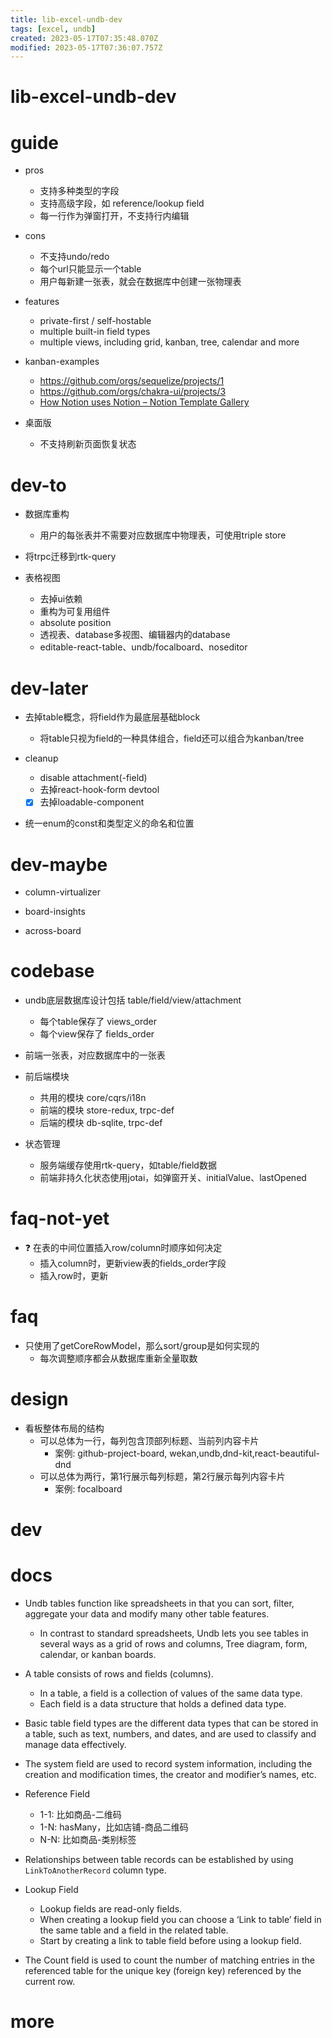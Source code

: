 ```yaml
---
title: lib-excel-undb-dev
tags: [excel, undb]
created: 2023-05-17T07:35:48.070Z
modified: 2023-05-17T07:36:07.757Z
---
```


# lib-excel-undb-dev

# guide

- pros
  - 支持多种类型的字段
  - 支持高级字段，如 reference/lookup field
  - 每一行作为弹窗打开，不支持行内编辑

- cons
  - 不支持undo/redo
  - 每个url只能显示一个table
  - 用户每新建一张表，就会在数据库中创建一张物理表

- features
  - private-first / self-hostable
  - multiple built-in field types
  - multiple views, including grid, kanban, tree, calendar and more

- kanban-examples
  - https://github.com/orgs/sequelize/projects/1
  - https://github.com/orgs/chakra-ui/projects/3
  - [How Notion uses Notion – Notion Template Gallery](https://www.notion.so/templates/categories/how-notion-uses-notion)

- 桌面版
  - 不支持刷新页面恢复状态
# dev-to
- 数据库重构
  - 用户的每张表并不需要对应数据库中物理表，可使用triple store

- 将trpc迁移到rtk-query

- 表格视图
  - 去掉ui依赖
  - 重构为可复用组件
  - absolute position
  - 透视表、database多视图、编辑器内的database
  - editable-react-table、undb/focalboard、noseditor
# dev-later
- 去掉table概念，将field作为最底层基础block
  - 将table只视为field的一种具体组合，field还可以组合为kanban/tree

- cleanup
  - disable attachment(-field)
  - 去掉react-hook-form devtool
  - [x] 去掉loadable-component

- 统一enum的const和类型定义的命名和位置
# dev-maybe
- column-virtualizer

- board-insights
- across-board
# codebase
- undb底层数据库设计包括 table/field/view/attachment
  - 每个table保存了 views_order
  - 每个view保存了 fields_order

- 前端一张表，对应数据库中的一张表

- 前后端模块
  - 共用的模块 core/cqrs/i18n
  - 前端的模块 store-redux, trpc-def
  - 后端的模块 db-sqlite, trpc-def

- 状态管理
  - 服务端缓存使用rtk-query，如table/field数据
  - 前端非持久化状态使用jotai，如弹窗开关、initialValue、lastOpened
# faq-not-yet
- ❓ 在表的中间位置插入row/column时顺序如何决定
  - 插入column时，更新view表的fields_order字段
  - 插入row时，更新
# faq
- 只使用了getCoreRowModel，那么sort/group是如何实现的
  - 每次调整顺序都会从数据库重新全量取数
# design
- 看板整体布局的结构
  - 可以总体为一行，每列包含顶部列标题、当前列内容卡片
    - 案例: github-project-board, wekan,undb,dnd-kit,react-beautiful-dnd
  - 可以总体为两行，第1行展示每列标题，第2行展示每列内容卡片
    - 案例: focalboard
# dev

# docs

- Undb tables function like spreadsheets in that you can sort, filter, aggregate your data and modify many other table features. 
  - In contrast to standard spreadsheets, Undb lets you see tables in several ways as a grid of rows and columns, Tree diagram, form, calendar, or kanban boards.

- A table consists of rows and fields (columns).
  - In a table, a field is a collection of values of the same data type. 
  - Each field is a data structure that holds a defined data type.

- Basic table field types are the different data types that can be stored in a table, such as text, numbers, and dates, and are used to classify and manage data effectively.

- The system field are used to record system information, including the creation and modification times, the creator and modifier’s names, etc. 

- Reference Field
  - 1-1: 比如商品-二维码
  - 1-N: hasMany，比如店铺-商品二维码
  - N-N: 比如商品-类别标签
- Relationships between table records can be established by using `LinkToAnotherRecord` column type.

- Lookup Field
  - Lookup fields are read-only fields. 
  - When creating a lookup field you can choose a ‘Link to table’ field in the same table and a field in the related table.
  - Start by creating a link to table field before using a lookup field.
- The Count field is used to count the number of matching entries in the referenced table for the unique key (foreign key) referenced by the current row. 
# more
